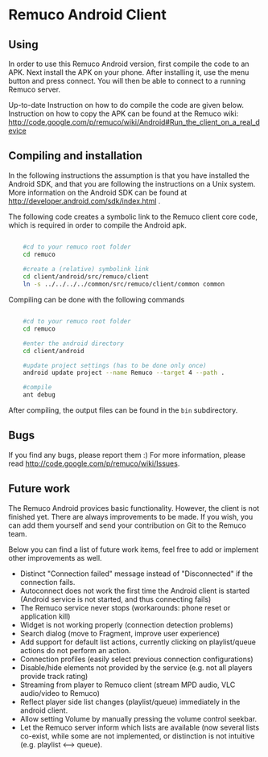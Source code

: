 Remuco Android Client
=====================

Using
-----
In order to use this Remuco Android version, first compile the code to an APK. 
Next install the APK on your phone. After installing it, use the menu button 
and press connect. You will then be able to connect to a running Remuco server.

Up-to-date Instruction on how to do compile the code are given below.
Instruction on how to copy the APK can be found at the Remuco wiki:
  http://code.google.com/p/remuco/wiki/Android#Run_the_client_on_a_real_device




Compiling and installation
--------------------------

In the following instructions the assumption is that you have installed the 
Android SDK, and that you are following the instructions on a Unix system.
More information on the Android SDK can be found at http://developer.android.com/sdk/index.html .

The following code creates a symbolic link to the Remuco client core code, which is
required in order to compile the Android apk.

```bash

    #cd to your remuco root folder
    cd remuco
    
    #create a (relative) symbolink link
    cd client/android/src/remuco/client
    ln -s ../../../../common/src/remuco/client/common common
```

Compiling can be done with the following commands

```bash

    #cd to your remuco root folder
    cd remuco

    #enter the android directory
    cd client/android

    #update project settings (has to be done only once)
    android update project --name Remuco --target 4 --path .

    #compile
    ant debug
```

After compiling, the output files can be found in the `bin` subdirectory.


Bugs
----
If you find any bugs, please report them :)
For more information, please read http://code.google.com/p/remuco/wiki/Issues.

Future work
-----------
The Remuco  Android provices basic functionality. However, the client is not finished yet.
There are always improvements to be made.
If you wish, you can add them yourself and send your contribution on Git to the Remuco team.

Below you can find a list of future work items, feel free to add or implement  other improvements as well.

* Distinct "Connection failed" message instead of "Disconnected" if the connection fails.
* Autoconnect does not work the first time the Android client is started (Android service
  is not started, and thus connecting fails)
* The Remuco service never stops (workarounds: phone reset or application kill)
* Widget is not working properly (connection detection problems)
* Search dialog (move to Fragment, improve user experience)
* Add support for default list actions, currently clicking on playlist/queue actions do not
  perform an action.
* Connection profiles (easily select previous connection configurations)
* Disable/hide elements not provided by the service (e.g. not all players provide track rating)
* Streaming from player to Remuco client (stream MPD audio, VLC audio/video to Remuco)
* Reflect player side list changes (playlist/queue) immediately in the android client.
* Allow setting Volume by manually pressing the volume control seekbar.
* Let the Remuco server inform which lists are available (now several lists co-exist, while
  some are not implemented, or distinction is not intuitive (e.g. playlist <--> queue).
